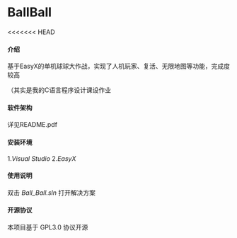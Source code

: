 # BallBall

<<<<<<< HEAD

#### 介绍

基于EasyX的单机球球大作战，实现了人机玩家、复活、无限地图等功能，完成度较高

（其实是我的C语言程序设计课设作业

#### 软件架构

详见README.pdf


#### 安装环境

1.*Visual Studio*
2.*EasyX*

#### 使用说明

双击 *Ball_Ball.sln* 打开解决方案

#### 开源协议

本项目基于 GPL3.0 协议开源